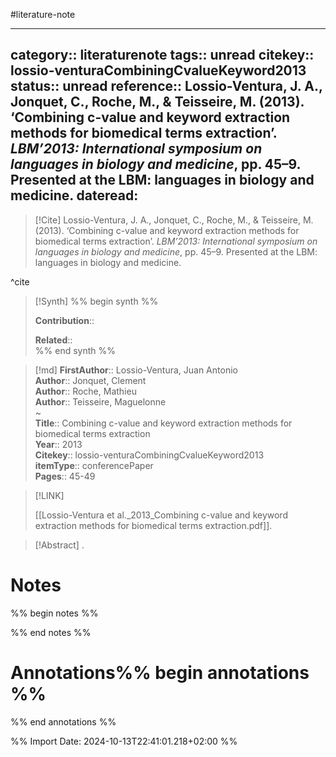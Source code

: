 #literature-note 

---
category:: literaturenote
tags:: unread
citekey:: lossio-venturaCombiningCvalueKeyword2013
status:: unread
reference:: Lossio-Ventura, J. A., Jonquet, C., Roche, M., & Teisseire, M. (2013). ‘Combining c-value and keyword extraction methods for biomedical terms extraction’. _LBM’2013: International symposium on languages in biology and medicine_, pp. 45–9. Presented at the LBM: languages in biology and medicine.
dateread:
---

> [!Cite]
> Lossio-Ventura, J. A., Jonquet, C., Roche, M., & Teisseire, M. (2013). ‘Combining c-value and keyword extraction methods for biomedical terms extraction’. _LBM’2013: International symposium on languages in biology and medicine_, pp. 45–9. Presented at the LBM: languages in biology and medicine.

^cite

>[!Synth]
>%% begin synth %%
>
>**Contribution**:: 
>
>**Related**::  
>%% end synth %%

>[!md]
> **FirstAuthor**:: Lossio-Ventura, Juan Antonio  
> **Author**:: Jonquet, Clement  
> **Author**:: Roche, Mathieu  
> **Author**:: Teisseire, Maguelonne  
~    
> **Title**:: Combining c-value and keyword extraction methods for biomedical terms extraction  
> **Year**:: 2013   
> **Citekey**:: lossio-venturaCombiningCvalueKeyword2013  
> **itemType**:: conferencePaper   
> **Pages**:: 45-49    

> [!LINK] 
>
> [[Lossio-Ventura et al._2013_Combining c-value and keyword extraction methods for biomedical terms extraction.pdf]].

> [!Abstract]
>.
> 
# Notes

%% begin notes %%

%% end notes %%

# Annotations%% begin annotations %%


%% end annotations %%

%% Import Date: 2024-10-13T22:41:01.218+02:00 %%
